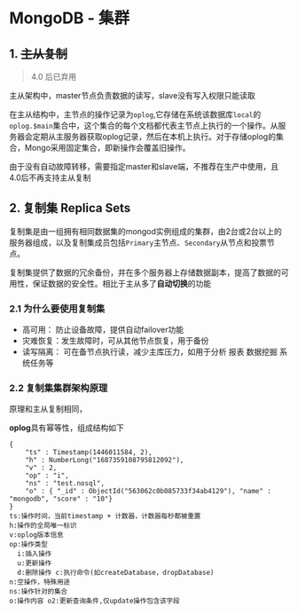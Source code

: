 # MongoDB - 集群

## 1. ~~主从复制~~

> 4.0 后已弃用

主从架构中，master节点负责数据的读写，slave没有写入权限只能读取

在主从结构中，主节点的操作记录为`oplog`,它存储在系统该数据库`local`的`oplog.$main`集合中，这个集合的每个文档都代表主节点上执行的一个操作。从服务器会定期从主服务器获取oplog记录，然后在本机上执行。对于存储oplog的集合，Mongo采用固定集合，即新操作会覆盖旧操作。

由于没有自动故障转移，需要指定master和slave端，不推荐在生产中使用，且4.0后不再支持主从复制

## 2. 复制集 Replica Sets

复制集是由一组拥有相同数据集的mongod实例组成的集群，由2台或2台以上的服务器组成，以及复制集成员包括`Primary`主节点、`Secondary`从节点和投票节点。

复制集提供了数据的冗余备份，并在多个服务器上存储数据副本，提高了数据的可用性，保证数据的安全性。相比于主从多了**自动切换**的功能

### 2.1 为什么要使用复制集

- 高可用： 防止设备故障，提供自动failover功能
- 灾难恢复：发生故障时，可从其他节点恢复，用于备份
- 读写隔离： 可在备节点执行读，减少主库压力，如用于分析 报表 数据挖掘 系统任务等

### 2.2 复制集集群架构原理

原理和主从复制相同，

**oplog**具有幂等性，组成结构如下

```
{
	"ts" : Timestamp(1446011584, 2),
	"h" : NumberLong("1687359108795812092"),
	"v" : 2,
	"op" : "i",
	"ns" : "test.nosql",
	"o" : { "_id" : ObjectId("563062c0b085733f34ab4129"), "name" : "mongodb", "score" : "10"}
}
ts:操作时间，当前timestamp + 计数器，计数器每秒都被重置
h:操作的全局唯一标识
v:oplog版本信息
op:操作类型
  i:插入操作
  u:更新操作
  d:删除操作 c:执行命令(如createDatabase，dropDatabase)
n:空操作，特殊用途
ns:操作针对的集合
o:操作内容 o2:更新查询条件,仅update操作包含该字段
```





